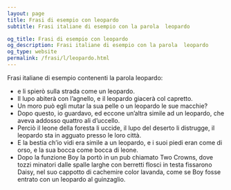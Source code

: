 ```yaml
---
layout: page
title: Frasi di esempio con leopardo 
subtitle: Frasi italiane di esempio con la parola  leopardo

og_title: Frasi di esempio con leopardo 
og_description: Frasi italiane di esempio con la parola  leopardo
og_type: website
permalink: /frasi/l/leopardo.html
---
```


Frasi italiane di esempio contenenti la parola leopardo:


- e li spierò sulla strada come un leopardo.
- Il lupo abiterà con l’agnello, e il leopardo giacerà col capretto.
- Un moro può egli mutar la sua pelle o un leopardo le sue macchie?
- Dopo questo, io guardavo, ed eccone un’altra simile ad un leopardo, che aveva addosso quattro ali d’uccello.
- Perciò il leone della foresta li uccide, il lupo del deserto li distrugge, il leopardo sta in agguato presso le loro città.
- E la bestia ch’io vidi era simile a un leopardo, e i suoi piedi eran come di orso, e la sua bocca come bocca di leone.
- Dopo la funzione Boy la portò in un pub chiamato Two Crowns, dove tozzi minatori dalle spalle larghe con berretti flosci in testa fissarono Daisy, nel suo cappotto di cachemire color lavanda, come se Boy fosse entrato con un leopardo al guinzaglio.
